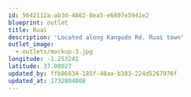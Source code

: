 ```yaml
---
id: 5642112a-ab3d-4862-8ea5-e6807e5941e2
blueprint: outlet
title: Ruai
description: 'Located along Kangudo Rd. Ruai town'
outlet_image:
  - outlets/mockup-3.jpg
longitude: -1.253241
latitude: 37.00027
updated_by: ffb86834-185f-48aa-b383-224d5267976f
updated_at: 1732804808
---
```

